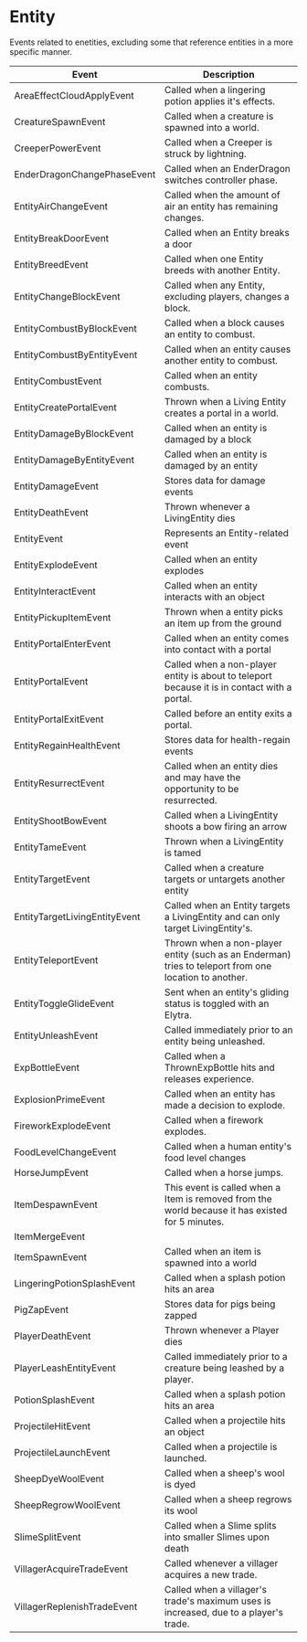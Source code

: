 # Entity

Events related to enetities, excluding some that reference entities in a more specific manner.

| Event| Description |
| --- | --- |
| AreaEffectCloudApplyEvent | Called when a lingering potion applies it's effects. |
| CreatureSpawnEvent | Called when a creature is spawned into a world. |
| CreeperPowerEvent | Called when a Creeper is struck by lightning. |
| EnderDragonChangePhaseEvent | Called when an EnderDragon switches controller phase. |
| EntityAirChangeEvent | Called when the amount of air an entity has remaining changes. |
| EntityBreakDoorEvent | Called when an Entity breaks a door |
| EntityBreedEvent | Called when one Entity breeds with another Entity. |
| EntityChangeBlockEvent | Called when any Entity, excluding players, changes a block. |
| EntityCombustByBlockEvent | Called when a block causes an entity to combust. |
| EntityCombustByEntityEvent | Called when an entity causes another entity to combust. |
| EntityCombustEvent | Called when an entity combusts. |
| EntityCreatePortalEvent | Thrown when a Living Entity creates a portal in a world. |
| EntityDamageByBlockEvent | Called when an entity is damaged by a block |
| EntityDamageByEntityEvent | Called when an entity is damaged by an entity |
| EntityDamageEvent | Stores data for damage events |
| EntityDeathEvent | Thrown whenever a LivingEntity dies |
| EntityEvent | Represents an Entity-related event |
| EntityExplodeEvent | Called when an entity explodes |
| EntityInteractEvent | Called when an entity interacts with an object |
| EntityPickupItemEvent | Thrown when a entity picks an item up from the ground |
| EntityPortalEnterEvent | Called when an entity comes into contact with a portal |
| EntityPortalEvent | Called when a non-player entity is about to teleport because it is in contact with a portal. |
| EntityPortalExitEvent | Called before an entity exits a portal. |
| EntityRegainHealthEvent | Stores data for health-regain events |
| EntityResurrectEvent | Called when an entity dies and may have the opportunity to be resurrected. |
| EntityShootBowEvent | Called when a LivingEntity shoots a bow firing an arrow |
| EntityTameEvent | Thrown when a LivingEntity is tamed |
| EntityTargetEvent | Called when a creature targets or untargets another entity |
| EntityTargetLivingEntityEvent | Called when an Entity targets a LivingEntity and can only target LivingEntity's. |
| EntityTeleportEvent | Thrown when a non-player entity (such as an Enderman) tries to teleport from one location to another. |
| EntityToggleGlideEvent | Sent when an entity's gliding status is toggled with an Elytra. |
| EntityUnleashEvent | Called immediately prior to an entity being unleashed. |
| ExpBottleEvent | Called when a ThrownExpBottle hits and releases experience. |
| ExplosionPrimeEvent | Called when an entity has made a decision to explode. |
| FireworkExplodeEvent | Called when a firework explodes. |
| FoodLevelChangeEvent | Called when a human entity's food level changes |
| HorseJumpEvent | Called when a horse jumps. |
| ItemDespawnEvent | This event is called when a Item is removed from the world because it has existed for 5 minutes. |
| ItemMergeEvent	 |  |
| ItemSpawnEvent | Called when an item is spawned into a world |
| LingeringPotionSplashEvent | Called when a splash potion hits an area |
| PigZapEvent | Stores data for pigs being zapped |
| PlayerDeathEvent | Thrown whenever a Player dies |
| PlayerLeashEntityEvent | Called immediately prior to a creature being leashed by a player. |
| PotionSplashEvent | Called when a splash potion hits an area |
| ProjectileHitEvent | Called when a projectile hits an object |
| ProjectileLaunchEvent | Called when a projectile is launched. |
| SheepDyeWoolEvent | Called when a sheep's wool is dyed |
| SheepRegrowWoolEvent | Called when a sheep regrows its wool |
| SlimeSplitEvent | Called when a Slime splits into smaller Slimes upon death |
| VillagerAcquireTradeEvent | Called whenever a villager acquires a new trade. |
| VillagerReplenishTradeEvent | Called when a villager's trade's maximum uses is increased, due to a player's trade. |
